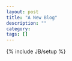 ```yaml
---
layout: post
title: "A New Blog"
description: ""
category: 
tags: []
---
```

{% include JB/setup %}

